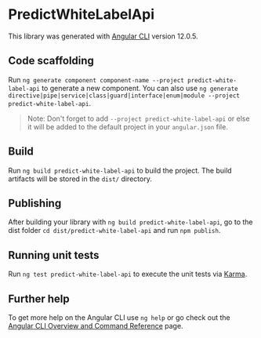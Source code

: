 # PredictWhiteLabelApi

This library was generated with [Angular CLI](https://github.com/angular/angular-cli) version 12.0.5.

## Code scaffolding

Run `ng generate component component-name --project predict-white-label-api` to generate a new component. You can also use `ng generate directive|pipe|service|class|guard|interface|enum|module --project predict-white-label-api`.
> Note: Don't forget to add `--project predict-white-label-api` or else it will be added to the default project in your `angular.json` file. 

## Build

Run `ng build predict-white-label-api` to build the project. The build artifacts will be stored in the `dist/` directory.

## Publishing

After building your library with `ng build predict-white-label-api`, go to the dist folder `cd dist/predict-white-label-api` and run `npm publish`.

## Running unit tests

Run `ng test predict-white-label-api` to execute the unit tests via [Karma](https://karma-runner.github.io).

## Further help

To get more help on the Angular CLI use `ng help` or go check out the [Angular CLI Overview and Command Reference](https://angular.io/cli) page.

